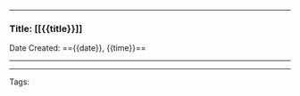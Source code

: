 --------

### Title: [[{{title}}]]
Date Created: =={{date}}, {{time}}==

--------



--------
Tags: 
